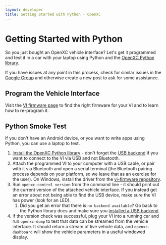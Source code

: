 ```yaml
---
layout: developer
title: Getting Started with Python - OpenXC
---
```


<div class="page-header">
    <h1>Getting Started with Python</h1>
</div>

So you just bought an OpenXC vehicle interface? Let's get it programmed and
test it in a car with your laptop using Python and the [OpenXC Python
library](https://github.com/openxc/openxc-python).

If you have issues at any point in this process, check for similar issues in the
[Google Group](http://groups.google.com/group/openxc) and otherwise create a new
post to ask for some assistance.

## Program the Vehicle Interface

Visit the [VI firmware page](/vehicle-interface/firmware.html) to find the
right firmware for your VI and to learn how to re-program it.

## Python Smoke Test

If you don't have an Android device, or you want to write apps using Python, you
can use a laptop to test.

1. [Install the OpenXC Python
   library](http://python.openxcplatform.com/#installation) - don't forget the
   [USB backend](http://python.openxcplatform.com/en/latest/installation.html?highlight=usb%20backend#usb-backend) if you want to
   connect to the VI via USB and not Bluetooth.
2. Attach the programmed VI to your computer with a USB cable, or pair with it
   via Bluetooth and open a serial terminal (the Bluetooth pairing process
   depends on your platform, so we leave that as an exercise for the user). On
   Windows, install the driver from the [vi-firmware
   repository](https://github.com/openxc/vi-windows-driver).
3. Run `openxc-control version` from the command line - it should print out the
   current version of the attached vehicle interface. If you instead get an
   error about not being able to find the USB device, make sure the VI has
   power (look for an LED).
   1. Did you get an error that there is `no backend available`? Go back to the
      Python library docs and make sure you [installed a USB
      backend](http://python.openxcplatform.com/en/latest/installation.html?highlight=usb%20backend#usb-backend).
4. If the version check was successful, plug your VI into a running car and run
   `openxc-dump` to test that data can be streamed from the vehicle interface.
   It should return a stream of live vehicle data, and `openxc-dashboard` will
   show the vehicle parameters in a useful windowed display.
